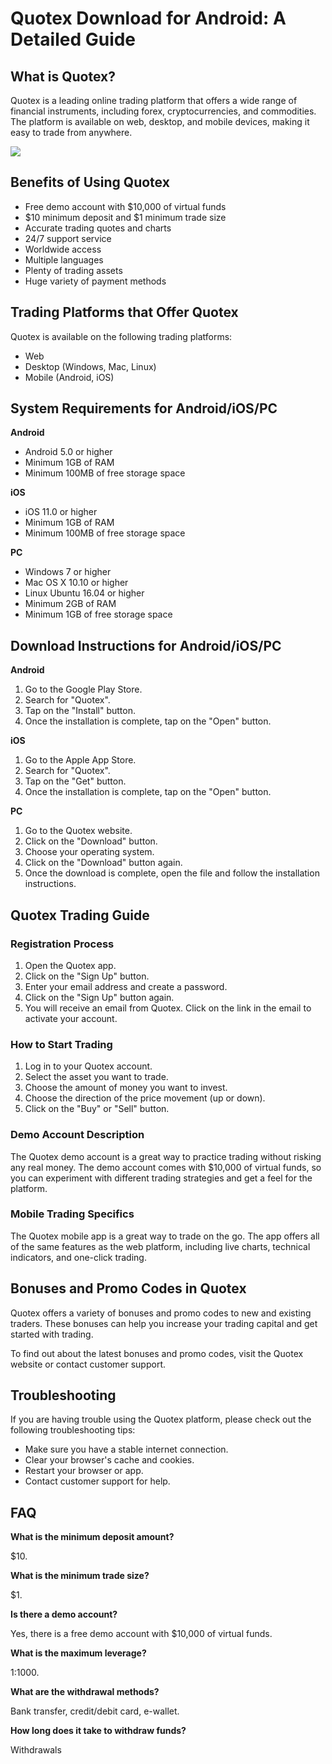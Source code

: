 # Quotex Download for Android: A Detailed Guide

## What is Quotex?

Quotex is a leading online trading platform that offers a wide range of
financial instruments, including forex, cryptocurrencies, and
commodities. The platform is available on web, desktop, and mobile
devices, making it easy to trade from anywhere.

[![](https://static.quotex.io/files/5_en/300_250.jpg)](https://traff.sbs/brokerqxsignupf)

## Benefits of Using Quotex

-   Free demo account with \$10,000 of virtual funds
-   \$10 minimum deposit and \$1 minimum trade size
-   Accurate trading quotes and charts
-   24/7 support service
-   Worldwide access
-   Multiple languages
-   Plenty of trading assets
-   Huge variety of payment methods

## Trading Platforms that Offer Quotex

Quotex is available on the following trading platforms:

-   Web
-   Desktop (Windows, Mac, Linux)
-   Mobile (Android, iOS)

## System Requirements for Android/iOS/PC

**Android**

-   Android 5.0 or higher
-   Minimum 1GB of RAM
-   Minimum 100MB of free storage space

**iOS**

-   iOS 11.0 or higher
-   Minimum 1GB of RAM
-   Minimum 100MB of free storage space

**PC**

-   Windows 7 or higher
-   Mac OS X 10.10 or higher
-   Linux Ubuntu 16.04 or higher
-   Minimum 2GB of RAM
-   Minimum 1GB of free storage space

## Download Instructions for Android/iOS/PC

**Android**

1.  Go to the Google Play Store.
2.  Search for "Quotex".
3.  Tap on the "Install" button.
4.  Once the installation is complete, tap on the "Open" button.

**iOS**

1.  Go to the Apple App Store.
2.  Search for "Quotex".
3.  Tap on the "Get" button.
4.  Once the installation is complete, tap on the "Open" button.

**PC**

1.  Go to the Quotex website.
2.  Click on the "Download" button.
3.  Choose your operating system.
4.  Click on the "Download" button again.
5.  Once the download is complete, open the file and follow the
    installation instructions.

## Quotex Trading Guide

### Registration Process

1.  Open the Quotex app.
2.  Click on the "Sign Up" button.
3.  Enter your email address and create a password.
4.  Click on the "Sign Up" button again.
5.  You will receive an email from Quotex. Click on the link in the
    email to activate your account.

### How to Start Trading

1.  Log in to your Quotex account.
2.  Select the asset you want to trade.
3.  Choose the amount of money you want to invest.
4.  Choose the direction of the price movement (up or down).
5.  Click on the "Buy" or "Sell" button.

### Demo Account Description

The Quotex demo account is a great way to practice trading without
risking any real money. The demo account comes with \$10,000 of virtual
funds, so you can experiment with different trading strategies and get a
feel for the platform.

### Mobile Trading Specifics

The Quotex mobile app is a great way to trade on the go. The app offers
all of the same features as the web platform, including live charts,
technical indicators, and one-click trading.

## Bonuses and Promo Codes in Quotex

Quotex offers a variety of bonuses and promo codes to new and existing
traders. These bonuses can help you increase your trading capital and
get started with trading.

To find out about the latest bonuses and promo codes, visit the Quotex
website or contact customer support.

## Troubleshooting

If you are having trouble using the Quotex platform, please check out
the following troubleshooting tips:

-   Make sure you have a stable internet connection.
-   Clear your browser\'s cache and cookies.
-   Restart your browser or app.
-   Contact customer support for help.

## FAQ

**What is the minimum deposit amount?**

\$10.

**What is the minimum trade size?**

\$1.

**Is there a demo account?**

Yes, there is a free demo account with \$10,000 of virtual funds.

**What is the maximum leverage?**

1:1000.

**What are the withdrawal methods?**

Bank transfer, credit/debit card, e-wallet.

**How long does it take to withdraw funds?**

Withdrawals

